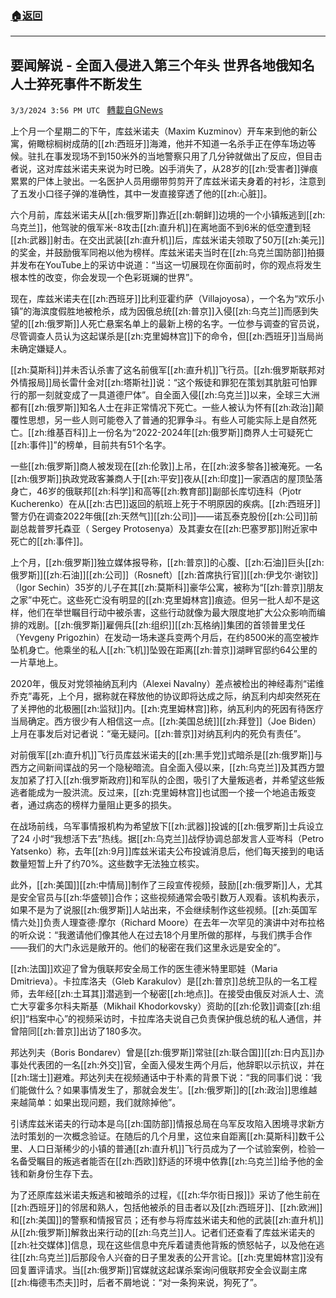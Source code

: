 ###  [:house:返回](README.md)
---


## 要闻解说 - 全面入侵进入第三个年头 世界各地俄知名人士猝死事件不断发生
`3/3/2024 3:56 PM UTC ` [轉載自GNews](https://gnews.org/articles/2361272)

上个月一个星期二的下午，库兹米诺夫（Maxim Kuzminov）开车来到他的新公寓，俯瞰棕榈树成荫的[[zh:西班牙]]海滩，他并不知道一名杀手正在停车场边等候。驻扎在事发现场不到150米外的当地警察只用了几分钟就做出了反应，但目击者说，这对库兹米诺夫来说为时已晚。凶手消失了，从28岁的[[zh:受害者]]弹痕累累的尸体上驶出。一名医护人员用绷带剪剪开了库兹米诺夫身着的衬衫，注意到了五发小口径子弹的准确性，其中一发直接穿透了他的[[zh:心脏]]。

六个月前，库兹米诺夫从[[zh:俄罗斯]]靠近[[zh:朝鲜]]边境的一个小镇叛逃到[[zh:乌克兰]]，他驾驶的俄军米-8攻击[[zh:直升机]]在离地面不到6米的低空遭到轻[[zh:武器]]射击。在交出武装[[zh:直升机]]后，库兹米诺夫领取了50万[[zh:美元]]的奖金，并鼓励俄军同袍以他为榜样。库兹米诺夫当时在[[zh:乌克兰国防部]]拍摄并发布在YouTube上的采访中说道：“当这一切展现在你面前时，你的观点将发生根本性的改变，你会发现一个色彩斑斓的世界”。

现在，库兹米诺夫在[[zh:西班牙]]比利亚霍约萨（Villajoyosa），一个名为“欢乐小镇”的海滨度假胜地被枪杀，成为因俄总统[[zh:普京]]入侵[[zh:乌克兰]]而感到失望的[[zh:俄罗斯]]人死亡悬案名单上的最新上榜的名字。一位参与调查的官员说，尽管调查人员认为这起谋杀是[[zh:克里姆林宫]]下的命令，但[[zh:西班牙]]当局尚未确定嫌疑人。

[[zh:莫斯科]]并未否认杀害了这名前俄军[[zh:直升机]]飞行员。[[zh:俄罗斯联邦对外情报局]]局长雷什金对[[zh:塔斯社]]说：“这个叛徒和罪犯在策划其肮脏可怕罪行的那一刻就变成了一具道德尸体”。自全面入侵[[zh:乌克兰]]以来，全球三大洲都有[[zh:俄罗斯]]知名人士在非正常情况下死亡。一些人被认为怀有[[zh:政治]]颠覆性思想，另一些人则可能卷入了普通的犯罪争斗。有些人可能实际上是自然死亡。[[zh:维基百科]]上一份名为“2022-2024年[[zh:俄罗斯]]商界人士可疑死亡[[zh:事件]]”的榜单，目前共有51个名字。

一些[[zh:俄罗斯]]商人被发现在[[zh:伦敦]]上吊，在[[zh:波多黎各]]被淹死。一名[[zh:俄罗斯]]执政党政客兼商人于[[zh:平安]]夜从[[zh:印度]]一家酒店的屋顶坠落身亡，46岁的俄联邦[[zh:科学]]和高等[[zh:教育部]]副部长库切连科（Pjotr Kucherenko）在从[[zh:古巴]]返回的航班上死于不明原因的疾病。[[zh:西班牙]]警方仍在调查2022年俄[[zh:天然气]][[zh:公司]]——诺瓦泰克股份[[zh:公司]]前副总裁普罗托森亚（ Sergey Protosenya）及其妻女在[[zh:巴塞罗那]]附近家中死亡的[[zh:事件]]。

上个月，[[zh:俄罗斯]]独立媒体报导称，[[zh:普京]]的心腹、[[zh:石油]]巨头[[zh:俄罗斯]][[zh:石油]][[zh:公司]]（Rosneft）[[zh:首席执行官]][[zh:伊戈尔·谢钦]]（Igor Sechin）35岁的儿子在其[[zh:莫斯科]]豪华公寓，被称为“[[zh:普京]]朋友之家”中死亡。这些死亡没有明显的[[zh:克里姆林宫]]痕迹。但另一批人却不是这样，他们在举世瞩目行动中被杀害，这些行动就像为最大限度地扩大公众影响而编排的戏剧。[[zh:俄罗斯]]雇佣兵[[zh:组织]][[zh:瓦格纳]]集团的首领普里戈任（Yevgeny Prigozhin）在发动一场未遂兵变两个月后，在约8500米的高空被炸坠机身亡。他乘坐的私人[[zh:飞机]]坠毁在距离[[zh:普京]]湖畔官邸约64公里的一片草地上。

2020年，俄反对党领袖纳瓦利内（Alexei Navalny）差点被检出的神经毒剂“诺维乔克”毒死，上个月，据称就在释放他的协议即将达成之际，纳瓦利内却突然死在了关押他的北极圈[[zh:监狱]]内。[[zh:克里姆林宫]]称，纳瓦利内的死因有待医疗当局确定。西方很少有人相信这一点。[[zh:美国总统]][[zh:拜登]]（Joe Biden）上月在事发后对记者说：“毫无疑问。[[zh:普京]]对纳瓦利内的死负有责任”。

对前俄军[[zh:直升机]]飞行员库兹米诺夫的[[zh:黑手党]]式暗杀是[[zh:俄罗斯]]与西方之间新间谍战的另一个隐秘暗流。自全面入侵以来，[[zh:乌克兰]]及其西方盟友加紧了打入[[zh:俄罗斯政府]]和军队的企图，吸引了大量叛逃者，并希望这些叛逃者能成为一股洪流。反过来，[[zh:克里姆林宫]]也试图一个接一个地追击叛变者，通过病态的榜样力量阻止更多的损失。

在战场前线，乌军事情报机构为希望放下[[zh:武器]]投诚的[[zh:俄罗斯]]士兵设立了24 小时“我想活下去”热线。据[[zh:乌克兰]]战俘协调总部发言人亚岑科（Petro Yatsenko）称，去年[[zh:9月]]库兹米诺夫公布投诚消息后，他们每天接到的电话数量短暂上升了约70%。这些数字无法独立核实。

此外，[[zh:美国]][[zh:中情局]]制作了三段宣传视频，鼓励[[zh:俄罗斯]]人，尤其是安全官员与[[zh:华盛顿]]合作；这些视频通常会吸引数万人观看。该机构表示，如果不是为了说服[[zh:俄罗斯]]人站出来，不会继续制作这些视频。[[zh:英国军情六处]]负责人理查德·摩尔（Richard Moore）在去年一次罕见的演讲中对布拉格的听众说：“我邀请他们像其他人在过去18个月里所做的那样，与我们携手合作——我们的大门永远是敞开的。他们的秘密在我们这里永远是安全的”。

[[zh:法国]]欢迎了曾为俄联邦安全局工作的医生德米特里耶娃（Maria Dmitrieva）。卡拉库洛夫（Gleb Karakulov）是[[zh:普京]]总统卫队的一名工程师，去年经[[zh:土耳其]]潜逃到一个秘密[[zh:地点]]。在接受由俄反对派人士、流亡大亨霍多尔科夫斯基（Mikhail Khodorkovsky）资助的[[zh:伦敦]]调查[[zh:组织]]“档案中心”的视频采访时，卡拉库洛夫说自己负责保护俄总统的私人通信，并曾陪同[[zh:普京]]出访了180多次。

邦达列夫（Boris Bondarev）曾是[[zh:俄罗斯]]常驻[[zh:联合国]][[zh:日内瓦]]办事处代表团的一名[[zh:外交]]官，全面入侵发生两个月后，他辞职以示抗议，并在[[zh:瑞士]]避难。邦达列夫在视频通话中于朴素的背景下说：“我的同事们说：‘我们能做什么？如果事情发生了，那就会发生’。[[zh:俄罗斯]]的[[zh:政治]]思维越来越简单：如果出现问题，我们就除掉他”。

引诱库兹米诺夫的行动本是乌[[zh:国防部]]情报总局在乌军反攻陷入困境寻求新方法时策划的一次概念验证。在随后的几个月里，这位来自距离[[zh:莫斯科]]数千公里、人口日渐稀少的小镇的普通[[zh:直升机]]飞行员成为了一个试验案例，检验一名备受瞩目的叛逃者能否在[[zh:西欧]]舒适的环境中依靠[[zh:乌克兰]]给予他的金钱和新身份生存下去。

为了还原库兹米诺夫叛逃和被暗杀的过程，《[[zh:华尔街日报]]》采访了他生前在[[zh:西班牙]]的邻居和熟人，包括他被杀的目击者以及[[zh:西班牙]]、[[zh:欧洲]]和[[zh:美国]]的警察和情报官员；还有参与将库兹米诺夫和他的武装[[zh:直升机]]从[[zh:俄罗斯]]解救出来行动的[[zh:乌克兰]]人。记者们还查看了库兹米诺夫的[[zh:社交媒体]]信息，现在这些信息中充斥着谴责他背叛的愤怒帖子，以及他在逃往[[zh:乌克兰]]后那段令人兴奋的日子里发表的公开言论。[[zh:克里姆林宫]]没有回复置评请求。当[[zh:俄罗斯]]官媒就这起谋杀案询问俄联邦安全会议副主席[[zh:梅德韦杰夫]]时，后者不屑地说：“对一条狗来说，狗死了”。
